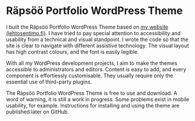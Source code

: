 # Räpsöö Portfolio WordPress Theme

I built the Räpsöö Portfolio WordPress Theme based on [my website (lehtosentimo.fi)](https://lehtosentimo.fi). I have tried to pay special attention to accessibility and usability from a technical and visual standpoint. I wrote the code so that the site is clear to navigate with different assistive technology. The visual layout has high contrast colours, and the font is easily legible.

With all my WordPress development projects, I aim to make the themes accessible to administrators and editors. Content is easy to add, and every component is effortlessly customisable. They usually require only the essential use of third-party plugins.

The Räpsöö Portfolio WordPress Theme is free to use and download. A word of warning, it is still a work in progress. Some problems exist in mobile usability, for example. Instructions for installing and using the theme are published later on GitHub.
